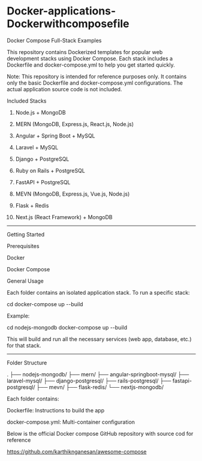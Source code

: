 # Docker-applications-Dockerwithcomposefile

Docker Compose Full-Stack Examples

This repository contains Dockerized templates for popular web development stacks using Docker Compose. Each stack includes a Dockerfile and docker-compose.yml to help you get started quickly.

Note: This repository is intended for reference purposes only. It contains only the basic Dockerfile and docker-compose.yml configurations. The actual application source code is not included.

Included Stacks

1. Node.js + MongoDB


2. MERN (MongoDB, Express.js, React.js, Node.js)


3. Angular + Spring Boot + MySQL


4. Laravel + MySQL


5. Django + PostgreSQL


6. Ruby on Rails + PostgreSQL


7. FastAPI + PostgreSQL


8. MEVN (MongoDB, Express.js, Vue.js, Node.js)


9. Flask + Redis


10. Next.js (React Framework) + MongoDB




---

Getting Started

Prerequisites

Docker

Docker Compose


General Usage

Each folder contains an isolated application stack. To run a specific stack:

cd <stack-folder>
docker-compose up --build

Example:

cd nodejs-mongodb
docker-compose up --build

This will build and run all the necessary services (web app, database, etc.) for that stack.


---

Folder Structure

.
├── nodejs-mongodb/
├── mern/
├── angular-springboot-mysql/
├── laravel-mysql/
├── django-postgresql/
├── rails-postgresql/
├── fastapi-postgresql/
├── mevn/
├── flask-redis/
└── nextjs-mongodb/

Each folder contains:

Dockerfile: Instructions to build the app

docker-compose.yml: Multi-container configuration

Below is the official Docker compose GitHub repository with source cod for reference 

https://github.com/karthiknganesan/awesome-compose

